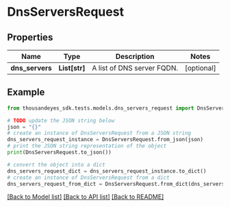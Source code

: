 # DnsServersRequest


## Properties

Name | Type | Description | Notes
------------ | ------------- | ------------- | -------------
**dns_servers** | **List[str]** | A list of DNS server FQDN. | [optional] 

## Example

```python
from thousandeyes_sdk.tests.models.dns_servers_request import DnsServersRequest

# TODO update the JSON string below
json = "{}"
# create an instance of DnsServersRequest from a JSON string
dns_servers_request_instance = DnsServersRequest.from_json(json)
# print the JSON string representation of the object
print(DnsServersRequest.to_json())

# convert the object into a dict
dns_servers_request_dict = dns_servers_request_instance.to_dict()
# create an instance of DnsServersRequest from a dict
dns_servers_request_from_dict = DnsServersRequest.from_dict(dns_servers_request_dict)
```
[[Back to Model list]](../README.md#documentation-for-models) [[Back to API list]](../README.md#documentation-for-api-endpoints) [[Back to README]](../README.md)



